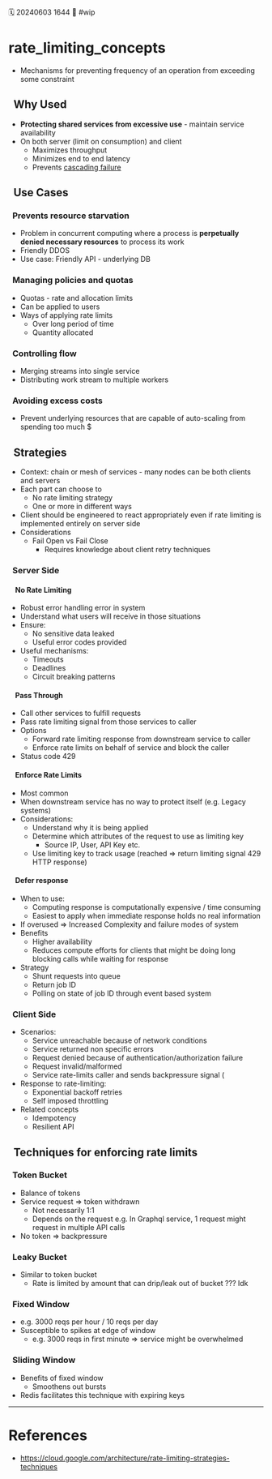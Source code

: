 🗓️ 20240603 1644
📎 #wip

# rate_limiting_concepts

- Mechanisms for preventing frequency of an operation from exceeding some constraint

##   Why Used

- **Protecting shared services from excessive use** - maintain service availability
- On both server (limit on consumption) and client
  - Maximizes throughput
  - Minimizes end to end latency
  - Prevents [cascading failure](https://sre.google/sre-book/addressing-cascading-failures/)

##   Use Cases

###   Prevents resource starvation

- Problem in concurrent computing where a process is **perpetually denied necessary resources** to process its work
- Friendly DDOS
- Use case: Friendly API - underlying DB

###   Managing policies and quotas

- Quotas - rate and allocation limits
- Can be applied to users
- Ways of applying rate limits
  - Over long period of time
  - Quantity allocated

###   Controlling flow

- Merging streams into single service
- Distributing work stream to multiple workers

###   Avoiding excess costs

- Prevent underlying resources that are capable of auto-scaling from spending too much $

##   Strategies

- Context: chain or mesh of services - many nodes can be both clients and servers
- Each part can choose to
  - No rate limiting strategy
  - One or more in different ways
- Client should be engineered to react appropriately even if rate limiting is implemented entirely on server side
- Considerations
  - Fail Open vs Fail Close
    - Requires knowledge about client retry techniques

###   Server Side

####     No Rate Limiting

- Robust error handling error in system
- Understand what users will receive in those situations
- Ensure:
  - No sensitive data leaked
  - Useful error codes provided
- Useful mechanisms:
  - Timeouts
  - Deadlines
  - Circuit breaking patterns

####     Pass Through

- Call other services to fulfill requests
- Pass rate limiting signal from those services to caller
- Options
  - Forward rate limiting response from downstream service to caller
  - Enforce rate limits on behalf of service and block the caller
- Status code 429

####     Enforce Rate Limits

- Most common
- When downstream service has no way to protect itself (e.g. Legacy systems)
- Considerations:
  - Understand why it is being applied
  - Determine which attributes of the request to use as limiting key
    - Source IP, User, API Key etc.
  - Use limiting key to track usage (reached => return limiting signal 429 HTTP response)

####     Defer response

- When to use:
  - Computing response is computationally expensive / time consuming
  - Easiest to apply when immediate response holds no real information
- If overused => Increased Complexity and failure modes of system
- Benefits
  - Higher availability
  - Reduces compute efforts for clients that might be doing long blocking calls while waiting for response
- Strategy
  - Shunt requests into queue
  - Return job ID
  - Polling on state of job ID through event based system

###   Client Side

- Scenarios:
  - Service unreachable because of network conditions
  - Service returned non specific errors
  - Request denied because of authentication/authorization failure
  - Request invalid/malformed
  - Service rate-limits caller and sends backpressure signal (
- Response to rate-limiting:
  - Exponential backoff retries
  - Self imposed throttling
- Related concepts
  - Idempotency
  - Resilient API

##   Techniques for enforcing rate limits

###   Token Bucket

- Balance of tokens
- Service request => token withdrawn
  - Not necessarily 1:1
  - Depends on the request e.g. In Graphql service, 1 request might request in multiple API calls
- No token => backpressure

###   Leaky Bucket

- Similar to token bucket
  - Rate is limited by amount that can drip/leak out of bucket ??? Idk

###   Fixed Window

- e.g. 3000 reqs per hour / 10 reqs per day
- Susceptible to spikes at edge of window
  - e.g. 3000 reqs in first minute => service might be overwhelmed

###   Sliding Window

- Benefits of fixed window
  - Smoothens out bursts
- Redis facilitates this technique with expiring keys

---

# References

- https://cloud.google.com/architecture/rate-limiting-strategies-techniques

